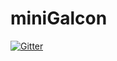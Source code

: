 # miniGalcon

[![Gitter](https://badges.gitter.im/xem/miniGalcon.svg)](https://gitter.im/xem/miniGalcon?utm_source=badge&utm_medium=badge&utm_campaign=pr-badge&utm_content=badge)